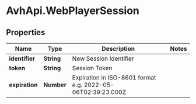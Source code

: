 # AvhApi.WebPlayerSession

## Properties

Name | Type | Description | Notes
------------ | ------------- | ------------- | -------------
**identifier** | **String** | New Session Identifier | 
**token** | **String** | Session Token | 
**expiration** | **Number** | Expiration in ISO-8601 format e.g. 2022-05-06T02:39:23.000Z | 


